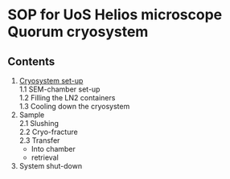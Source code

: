 # SOP for UoS Helios microscope Quorum cryosystem
## Contents
  1. [Cryosystem set-up](https://github.com/operandos/SOP-for-UoS-Helios-microscope-quorum-cryosystem/blob/main/1.%20Cryosystem%20set-up.md)  
    1.1 SEM-chamber set-up  
    1.2 Filling the LN2 containers  
    1.3 Cooling down the cryosystem  
  2. Sample  
    2.1 Slushing  
    2.2 Cryo-fracture  
    2.3 Transfer  
      - Into chamber  
      - retrieval  
  3.  System shut-down  
